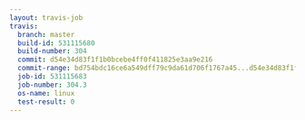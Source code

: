 ```yaml
---
layout: travis-job
travis:
  branch: master
  build-id: 531115680
  build-number: 304
  commit: d54e34d83f1f1b0bcebe4ff0f411825e3aa9e216
  commit-range: bd754bdc16ce6a549dff79c9da61d706f1767a45...d54e34d83f1f1b0bcebe4ff0f411825e3aa9e216
  job-id: 531115683
  job-number: 304.3
  os-name: linux
  test-result: 0
---
```


